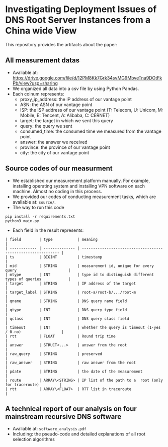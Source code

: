 # Investigating Deployment Issues of DNS Root Server Instances from a China wide View
This repository provides the artifacts about the paper:

## All measurement datas
- Avaliable at: https://drive.google.com/file/d/12PM8Kk7Grk34svMG9MbveTna9DOtFkPb/view?usp=sharing
- We organized all data into a csv file by using Python Pandas.
- Each colnum represents:
    - proxy_ip_address: the IP address of our vantage point
    - ASN: the ASN of our vantage point
    - ISP: the ISP address of our vantage point (T: Telecom, U: Unicom, M: Mobile, E: Tencent, A: Alibaba, C: CERNET)
    - target: the target in which we sent this query 
    - query: the query we sent
    - consumed_time: the consumed time we measured from the vantage point
    - answer: the answer we received
    - province: the province of our vantage point
    - city: the city of our vantage point

## Source codes of our measurment
- We established our measurement platform manually. For example, installing operating system and installing VPN software on each machine. Almost no coding in this process.
- We provided our codes of conducting measurement tasks, which are avaliable at: `source/`.
- The way to run this code
```
pip install -r requirements.txt
python3 main.py
```
- Each field in the result represents:
```
| field        | type           | meaning                                                      |
| ------------ | -------------- | ------------------------------------------------------------ |
| ts           | BIGINT         | timestamp                                                    |
| mid          | STRING         | measurement id, unique for every query                       |
| mtype        | INT            | type id to distinguish different types of queries            |
| target       | STRING         | IP address of the target                                     |
| target_label | STRING         | root-a/root-b/.../root-m                                     |
| qname        | STRING         | DNS query name field                                         |
| qtype        | INT            | DNS query type field                                         |
| qclass       | INT            | DNS query class field                                        |
| timeout      | INT            | whether the query is timeout (1-yes / 0-no)                  |
| rtt          | FLOAT          | Round trip time                                              |
| answer       | STRUCT<...>    | answer from the root                                         |
| raw_query    | STRING         | preserved                                                    |
| raw_answer   | STRING         | raw answer from the root                                     |
| pdate        | STRING         | the date of the measurement                                  |
| route        | ARRAY\<STRING> | IP list of the path to a  root (only for traceroute)         |
| rtt          | ARRAY\<FLOAT>  | RTT list in traceroute                                       |
```


## A technical report of our analysis on four mainstream recursive DNS software
- Avaliable at: `software_analysis.pdf`
- Including: the pseudo-code and detailed explanations of all root selection algorithms